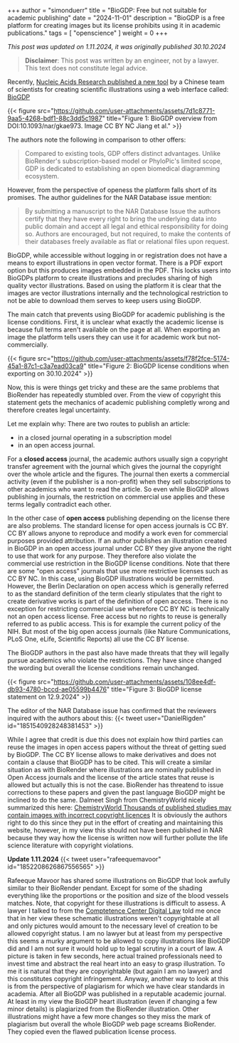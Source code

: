 +++
author = "simonduerr"
title = "BioGDP: Free but not suitable for academic publishing"
date = "2024-11-01"
description = "BioGDP is a free platform for creating images but its license prohibits using it in academic publications."
tags = [
    "openscience"
]
weight = 0
+++

*This post was updated on 1.11.2024, it was originally published 30.10.2024*

<script async src="https://platform.twitter.com/widgets.js" charset="utf-8"></script>

>**Disclaimer**: This post was written by an engineer, not by a lawyer. This text does not constitute legal advice.

Recently, [Nucleic Acids Research published a new tool](https://doi.org/10.1093/nar/gkae973) by a Chinese team of scientists for creating scientific illustrations using a web interface called: [BioGDP](https://biogdp.com)

{{< figure src="https://github.com/user-attachments/assets/7d1c8771-9aa5-4268-bdf1-88c3dd5c1987" title="Figure 1: BioGDP overview from DOI:10.1093/nar/gkae973. Image CC BY NC Jiang et al." >}}

The authors note the following in comparison to other offers:
>Compared to existing tools, GDP offers distinct advantages. Unlike BioRender's subscription-based model or PhyloPic's limited scope, GDP is dedicated to establishing an open biomedical diagramming ecosystem.

However, from the perspective of openess the platform falls short of its promises. 
The author guidelines for the NAR Database issue mention: 
> By submitting a manuscript to the NAR Database Issue the authors certify that they have every right to bring the underlying data into public domain and accept all legal and ethical responsibility for doing so.
> Authors are encouraged, but not required, to make the contents of their databases freely available as flat or relational files upon request.

BioGDP, while accessible without logging in or registration does not have a means to export illustrations in open vector format. There is a PDF export option but this produces images embedded in the PDF.
This locks users into BioGDPs platform to create illustrations and precludes sharing of high quality vector illustrations. Based on using the platform it is clear that the images are vector illustrations internally and the technological restriction to not be able to download them serves to keep users using BioGDP.

The main catch that prevents using BioGDP for academic publishing is the license conditions. First, it is unclear what exactly the academic license is because full terms aren't available on the page at all. 
When exporting an image the platform tells users they can use it for academic work but not-commercially. 

{{< figure src="https://github.com/user-attachments/assets/f78f2fce-5174-45a1-87c1-c3a7ead03ca9" title="Figure 2: BioGDP license conditions when exporting on 30.10.2024" >}}

Now, this is were things get tricky and these are the same problems that BioRender has repeatedly stumbled over. From the view of copyright this statement gets the mechanics of academic publishing completly wrong and therefore creates legal uncertainty. 

Let me explain why: There are two routes to publish an article: 
- in a closed journal operating in a subscription model
- in an open access journal. 

For a **closed access** journal, the academic authors usually sign a copyright transfer agreement with the journal which gives the journal the copyright over the whole article and the figures. The journal then exerts a commercial activity (even if the publisher is a non-profit) when they sell subscriptions to other academics who want to read the article. 
So even while BioGDP allows publishing in journals, the restriction on commercial use applies and these terms legally contradict each other. 

In the other case of **open access** publishing depending on the license there are also problems. The standard license for open access journals is CC BY. CC BY allows anyone to reproduce and modify a work even for commercial purposes provided attribution. 
If an author publishes an illustration created in BioGDP in an open access journal under CC BY they give anyone the right to use that work for any purpose. 
They therefore also violate the commercial use restriction in the BioGDP license conditions. 
Note that there are some "open access" journals that use more restrictive licenses such as CC BY NC. In this case, using BioGDP illustrations would be permitted. However, the Berlin Declaration on open access which is generally referred to as the standard definition of the term clearly stipulates that the right to  create derivative works is part of the definition of open access. There is no exception for restricting commercial use wherefore CC BY NC is technically not an open access license. 
Free access but no rights to reuse is generally referred to as public access. This is for example the current policy of the NIH. But most of the big open access journals (like Nature Communications, PLoS One, eLife, Scientific Reports) all use the CC BY license. 

The BioGDP authors in the past also have made threats that they will legally pursue academics who violate the restrictions. They have since changed the wording but overall the license conditions remain unchanged. 

{{< figure src="https://github.com/user-attachments/assets/108ee4df-db93-4780-bccd-ae05599b4476" title="Figure 3: BioGDP license statement on 12.9.2024" >}}

The editor of the NAR Database issue has confirmed that the reviewers inquired with the authors about this:
{{< tweet user="DanielRigden" id="1851540928248381453" >}}

While I agree that credit is due this does not explain how third parties can reuse the images in open access papers without the threat of getting sued by BioGDP. 
The CC BY license allows to make derivatives and does not contain a clause that BioGDP has to be cited. This will create a similar situation as with BioRender where illustrations are nominally published in Open Access journals and the license of the article states that reuse is allowed but actually this is not the case. BioRender has threatend to issue corrections to these papers and given the past language BioGDP might be inclined to do the same.  Dalmeet Singh from ChemistryWorld nicely summarized this here: [ChemistryWorld Thousands of published studies may contain images with incorrect copyright licences](https://www.chemistryworld.com/news/thousands-of-published-studies-may-contain-images-with-incorrect-copyright-licences/4020367.article)
It is obviously the authors right to do this since they put in the effort of creating and maintaining this website, however, in my view this should not have been published in NAR because they way how the license is written now will further pollute the life science literature with copyright violations. 


**Update 1.11.2024**
{{< tweet user="rafeequemavoor" id="1852208626867556565" >}}

Rafeeque Mavoor has shared some illustrations on BioGDP that look awfully similar to their BioRender pendant. Except for some of the shading everything like the proportions or the position and size of the blood vessels matches.  Note, that copyright for these illustrations is difficult to assess. A lawyer I talked to from the [Comptetence Center Digital Law](https://www.ccdigitallaw.ch/) told me once that in her view these schematic illustrations weren't copyrightable at all and only pictures would amount to the necessary level of creation to be allowed copyright status. I am no lawyer but at least from my perspective this seems a murky argument to be allowed to copy illustrations like BioGDP did and I am not sure it would hold up to legal scrutiny in a court of law. A picture is taken in few seconds, here actual trained professionals need to invest time and abstract the real heart into an easy to grasp illustration. To me it is natural that they are copyrightable (but again I am  no lawyer) and this constitutes copyright infringement. Anyway, another way to look at this is from the perspective of plagiarism for which we have clear standards in academia. After all BioGDP was published in a reputable academic journal. At least in my view the BioGDP heart illustration (even if changing a few minor details) is plagiarized from the BioRender illustration. Other illustrations might have a few more changes so they miss the mark of plagiarism but overall the whole BioGDP web page screams BioRender. They copied even the flawed publication license process. 





